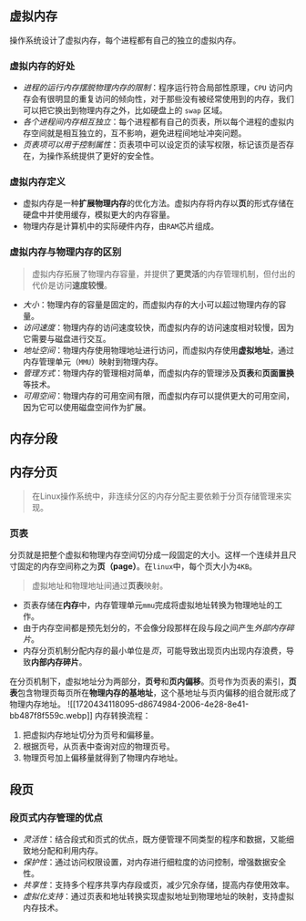 ## 虚拟内存
操作系统设计了虚拟内存，每个进程都有自己的独立的虚拟内存。
### 虚拟内存的好处
- *进程的运行内存摆脱物理内存的限制*：程序运行符合局部性原理，`CPU` 访问内存会有很明显的重复访问的倾向性，对于那些没有被经常使用到的内存，我们可以把它换出到物理内存之外，比如硬盘上的 `swap` 区域。
- *各个进程间内存相互独立*：每个进程都有自己的页表，所以每个进程的虚拟内存空间就是相互独立的，互不影响，避免进程间地址冲突问题。
- *页表项可以用于控制属性*：页表项中可以设定页的读写权限，标记该页是否存在，为操作系统提供了更好的安全性。
### 虚拟内存定义
- 虚拟内存是一种**扩展物理内存**的优化方法。虚拟内存将内存以**页**的形式存储在硬盘中并使用缓存，模拟更大的内存容量。
- 物理内存是计算机中的实际硬件内存，由`RAM`芯片组成。
### 虚拟内存与物理内存的区别
> 虚拟内存拓展了物理内存容量，并提供了**更灵活**的内存管理机制，但付出的代价是访问**速度较慢**。

- *大小*：物理内存的容量是固定的，而虚拟内存的大小可以超过物理内存的容量。
- *访问速度*：物理内存的访问速度较快，而虚拟内存的访问速度相对较慢，因为它需要与磁盘进行交互。
- *地址空间*：物理内存使用物理地址进行访问，而虚拟内存使用**虚拟地址**，通过内存管理单元（`MMU`）映射到物理内存。
- *管理方式*：物理内存的管理相对简单，而虚拟内存的管理涉及**页表**和**页面置换**等技术。
- *可用空间*：物理内存的可用空间有限，而虚拟内存可以提供更大的可用空间，因为它可以使用磁盘空间作为扩展。
## 内存分段
## 内存分页
> 在Linux操作系统中，非连续分区的内存分配主要依赖于分页存储管理来实现。
### 页表
分页就是把整个虚拟和物理内存空间切分成一段固定的大小。这样一个连续并且尺寸固定的内存空间称之为**页（page）**。在`linux`中，每个页大小为`4KB`。

> 虚拟地址和物理地址间通过**页表**映射。

- 页表存储在**内存**中，内存管理单元`mmu`完成将虚拟地址转换为物理地址的工作。
- 由于内存空间都是预先划分的，不会像分段那样在段与段之间产生*外部内存碎片*。
- 内存分页机制分配内存的最小单位是*页*，可能导致出现页内出现内存浪费，导致**内部内存碎片**。

在分页机制下，虚拟地址分为两部分，**页号**和**页内偏移**。页号作为页表的索引，**页表**包含物理页每页所在**物理内存的基地址**，这个基地址与页内偏移的组合就形成了物理内存地址。
![[1720434118095-d8674984-2006-4e28-8e41-bb487f8f559c.webp]]
内存转换流程：
1. 把虚拟内存地址切分为页号和偏移量。
2. 根据页号，从页表中查询对应的物理页号。
3. 物理页号加上偏移量就得到了物理内存地址。
## 段页
### 段页式内存管理的优点

- *灵活性*：结合段式和页式的优点，既方便管理不同类型的程序和数据，又能细致地分配和利用内存。
- *保护性*：通过访问权限设置，对内存进行细粒度的访问控制，增强数据安全性。
- *共享性*：支持多个程序共享内存段或页，减少冗余存储，提高内存使用效率。
- *虚拟化支持*：通过页表和地址转换实现虚拟地址到物理地址的映射，支持虚拟内存技术。
